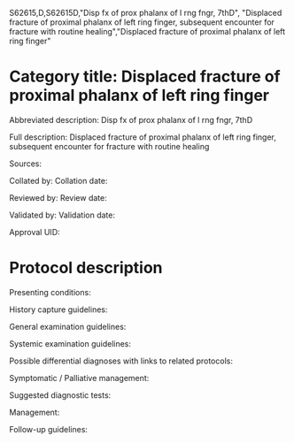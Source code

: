 S62615,D,S62615D,"Disp fx of prox phalanx of l rng fngr, 7thD", "Displaced fracture of proximal phalanx of left ring finger, subsequent encounter for fracture with routine healing","Displaced fracture of proximal phalanx of left ring finger"
# Category title: Displaced fracture of proximal phalanx of left ring finger

Abbreviated description: Disp fx of prox phalanx of l rng fngr, 7thD

Full description: Displaced fracture of proximal phalanx of left ring finger, subsequent encounter for fracture with routine healing

Sources:

Collated by:
Collation date:

Reviewed by:
Review date:

Validated by:
Validation date:

Approval UID:

# Protocol description

Presenting conditions:

History capture guidelines:

General examination guidelines:

Systemic examination guidelines:

Possible differential diagnoses with links to related protocols:

Symptomatic / Palliative management:

Suggested diagnostic tests:

Management:

Follow-up guidelines:
